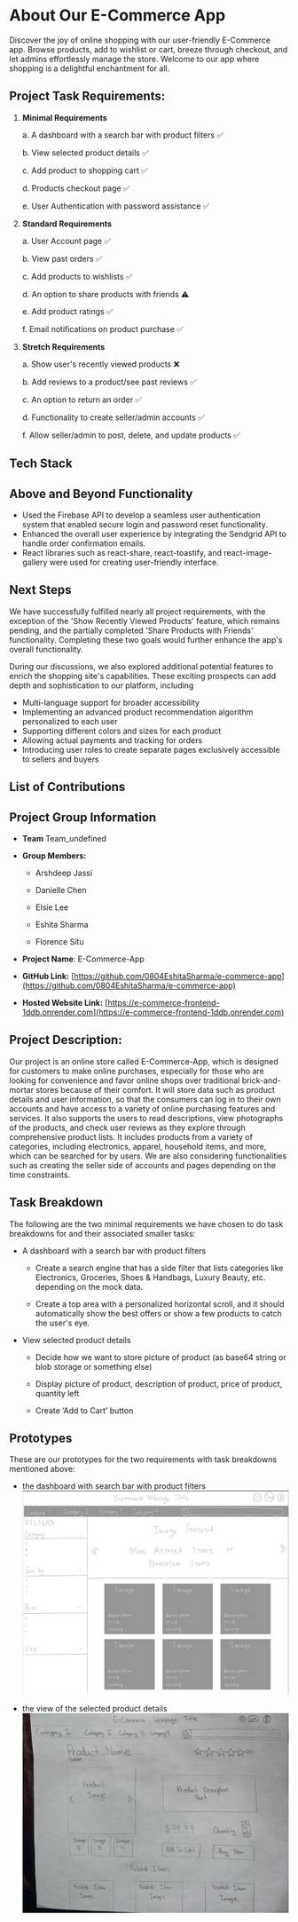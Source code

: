 # About Our E-Commerce App
Discover the joy of online shopping with our user-friendly E-Commerce app. Browse products, add to wishlist or cart, breeze through checkout, and let admins effortlessly manage the store. Welcome to our app where shopping is a delightful enchantment for all.

## **Project Task Requirements**:

1.  **Minimal Requirements**

    a.  A dashboard with a search bar with product filters ✅

    b.  View selected product details ✅

    c.  Add product to shopping cart ✅

    d.  Products checkout page ✅

    e.  User Authentication with password assistance ✅

2.  **Standard Requirements**

    a.  User Account page ✅

    b.  View past orders ✅

    c.  Add products to wishlists ✅

    d.  An option to share products with friends ⚠️

    e.  Add product ratings ✅

    f.  Email notifications on product purchase ✅

4.  **Stretch Requirements**

    a.  Show user's recently viewed products ❌

    b.  Add reviews to a product/see past reviews ✅

    c.  An option to return an order ✅

    d.  Functionality to create seller/admin accounts ✅

    f.  Allow seller/admin to post, delete, and update products ✅

    
## Tech Stack


## Above and Beyond Functionality
- Used the Firebase API to develop a seamless user authentication system that enabled secure login and password reset functionality.
- Enhanced the overall user experience by integrating the Sendgrid API to handle order confirmation emails.
- React libraries such as react-share, react-toastify, and react-image-gallery were used for creating user-friendly interface.


## Next Steps
We have successfully fulfilled nearly all project requirements, with the exception of the 'Show Recently Viewed Products' feature, which remains pending, and the partially completed 'Share Products with Friends' functionality. Completing these two goals would further enhance the app's overall functionality.

During our discussions, we also explored additional potential features to enrich the shopping site's capabilities. These exciting prospects can add depth and sophistication to our platform, including
- Multi-language support for broader accessibility
- Implementing an advanced product recommendation algorithm personalized to each user
- Supporting different colors and sizes for each product
- Allowing actual payments and tracking for orders
- Introducing user roles to create separate pages exclusively accessible to sellers and buyers


## List of Contributions


## Project Group Information

- **Team** Team_undefined

- **Group Members:**
  
    - Arshdeep Jassi
  
    - Danielle Chen
  
    - Elsie Lee

    - Eshita Sharma

    - Florence Situ

- **Project Name**: E-Commerce-App
- **GitHub
Link:** [https://github.com/0804EshitaSharma/e-commerce-app](https://github.com/0804EshitaSharma/e-commerce-app)
- **Hosted Website
Link:** [https://e-commerce-frontend-1ddb.onrender.com](https://e-commerce-frontend-1ddb.onrender.com)

## **Project Description:**
Our project is an online store called E-Commerce-App, which is designed for customers to make online purchases, especially for those who are looking for convenience and favor 
online shops over traditional brick-and-mortar stores because of their comfort. It will store data such as product details and user information, so that the consumers can log in to their own accounts and have access to a variety of online purchasing features and services. It also supports the users to read descriptions, view photographs of the products, and check user reviews as they explore through comprehensive product lists. It includes products from a variety of categories, including electronics, apparel, household items, and more, which can be searched for by users. We are also considering functionalities such as creating the seller side of accounts and pages depending on the time constraints.


## Task Breakdown
The following are the two minimal requirements we have chosen to do task breakdowns for and their associated smaller tasks:

- A dashboard with a search bar with product filters

  - Create a search engine that has a side filter that lists categories like Electronics, Groceries, Shoes & Handbags, Luxury Beauty, etc. depending on the mock data.
  
  - Create a top area with a personalized horizontal scroll, and it should automatically show the best offers or show a few products to catch the user's eye.
  
- View selected product details

  - Decide how we want to store picture of product (as base64 string or blob storage or something else)
  
  - Display picture of product, description of product, price of product, quantity left
  
  - Create ‘Add to Cart’ button 


## Prototypes

These are our prototypes for the two requirements with task breakdowns mentioned above:

- the dashboard with search bar with product filters
![image](prototypes/dashboard-prototype.jpeg)

- the view of the selected product details
![image](prototypes/productDetails-prototype.jpeg)
